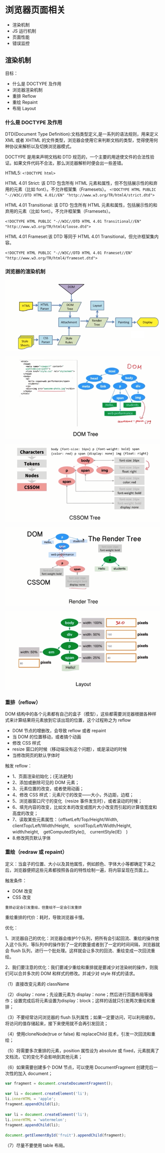 # 浏览器页面相关

- 渲染机制
- JS 运行机制
- 页面性能
- 错误监控

## 渲染机制

目标：

- 什么是 DOCTYPE 及作用
- 浏览器渲染机制
- 重排 Reflow
- 重绘 Repaint
- 布局 Layout

### 什么是 DOCTYPE 及作用

DTD(Document Type Definition):文档类型定义,是一系列的语法规则，用来定义 XML 或者 XHTML 的文件类型，浏览器会使用它来判断文档的类型，觉得使用何种协议来解析以及切换浏览器模式。

DOCTYPE 是用来声明文档和 DTD 规范的，一个主要的用途使文件的合法性验证。如果文件代码不合法，那么浏览器解析时便会出一些差错。

HTML5: `<!DOCTYPE html>`

HTML 4.01 Strict: 该 DTD 包含所有 HTML 元素和属性，但不包括展示性的和弃用的元素（比如 font）。不允许框架集（Framesets）。
`<!DOCTYPE HTML PUBLIC "-//W3C//DTD HTML 4.01//EN" "http://www.w3.org/TR/html4/strict.dtd">`


HTML 4.01 Transitional: 该 DTD 包含所有 HTML 元素和属性，包括展示性的和弃用的元素（比如 font）。不允许框架集（Framesets）。

`<!DOCTYPE HTML PUBLIC "-//W3C//DTD HTML 4.01 Transitional//EN"
"http://www.w3.org/TR/html4/loose.dtd">`

HTML 4.01 Frameset:该 DTD 等同于 HTML 4.01 Transitional，但允许框架集内容。

`<!DOCTYPE HTML PUBLIC "-//W3C//DTD HTML 4.01 Frameset//EN"
"http://www.w3.org/TR/html4/frameset.dtd">`

### 浏览器的渲染机制

![xrjz](./img/xrjz.png)

![shili](./img/shili.png)

![cssom](./img/cssom.png)

![readertree](./img/readertree.png)

![layout](./img/layout.png)

### 重排（reflow）

DOM 结构中的各个元素都有自己的盒子（模型），这些都需要浏览器根据各种样式来计算结果将元素放到它该出现的位置，这个过程称之为 reflow

- DOM 节点的增删改，会导致 reflow 或者 repaint
- 当 DOM 的位置移动，或者搞个动画
- 修改 CSS 样式
- resize 窗口的时候（移动端没有这个问题），或是滚动的时候
- 当修改网页的默认字体时

触发 reflow：

- 1、页面渲染初始化；(无法避免)
- 2、添加或删除可见的 DOM 元素；
- 3、元素位置的改变，或者使用动画；
- 4、修改 CSS 样式：元素尺寸的改变——大小，外边距，边框；
- 5、浏览器窗口尺寸的变化（resize 事件发生时），或者滚动的时候；
- 6、填充内容的改变，比如文本的改变或图片大小改变而引起的计算值宽度和高度的改变；
- 7、读取某些元素属性：（offsetLeft/Top/Height/Width,　clientTop/Left/Width/Height,　scrollTop/Left/Width/Height,　width/height,　getComputedStyle(),　currentStyle(IE)　)
- 8.修改网页默认字体

### 重绘（redraw 或 repaint）

定义：当盒子的位置、大小以及其他属性，例如颜色、字体大小等都确定下来之后，浏览器便把这些元素都按照各自的特性绘制一遍，将内容呈现在页面上。

触发条件：

- DOM 改变
- CSS 改变

`重排必定会引发重绘，但重绘不一定会引发重排`

重绘重排的代价：耗时，导致浏览器卡慢。

优化：　　

1、浏览器自己的优化：浏览器会维护1个队列，把所有会引起回流、重绘的操作放入这个队列，等队列中的操作到了一定的数量或者到了一定的时间间隔，浏览器就会 flush 队列，进行一个批处理。这样就会让多次的回流、重绘变成一次回流重绘。

2、我们要注意的优化：我们要减少重绘和重排就是要减少对渲染树的操作，则我们可以合并多次的 DOM 和样式的修改。并减少对 style 样式的请求。

（1）直接改变元素的 className

（2）display：none；先设置元素为 display：none；然后进行页面布局等操作；设置完成后将元素设置为display：block；这样的话就只引发两次重绘和重排；

（3）不要经常访问浏览器的 flush 队列属性；如果一定要访问，可以利用缓存。将访问的值存储起来，接下来使用就不会再引发回流；

（4）使用cloneNode(true or false) 和 replaceChild 技术，引发一次回流和重绘；

（5）将需要多次重排的元素，position 属性设为 absolute 或 fixed，元素脱离了文档流，它的变化不会影响到其他元素；

（6）如果需要创建多个 DOM 节点，可以使用 DocumentFragment 创建完后一次性的加入 document；

```js
var fragment = document.createDocumentFragment();

var li = document.createElement('li');
li.innerHTML = 'apple';
fragment.appendChild(li);

var li = document.createElement('li');
li.innerHTML = 'watermelon';
fragment.appendChild(li);

document.getElementById('fruit').appendChild(fragment);
```

（7）尽量不要使用 table 布局。
